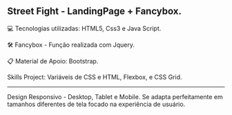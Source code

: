 Street Fight - LandingPage + Fancybox.
-
💻 Tecnologias utilizadas: HTML5, Css3 e Java Script.

🛠️ Fancybox - Função realizada com Jquery.

📋 Material de Apoio: Bootstrap. 

Skills Project: Variáveis de CSS e HTML, Flexbox, e CSS Grid.

---
Design Responsivo - Desktop, Tablet e Mobile. 
Se adapta perfeitamente em tamanhos diferentes de tela focado na experiência de usuário.
